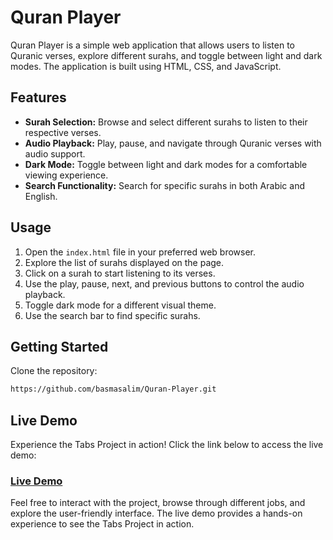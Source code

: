 # Quran Player
Quran Player is a simple web application that allows users to listen to Quranic verses, explore different surahs, and toggle between light and dark modes. The application is built using HTML, CSS, and JavaScript.

## Features
- **Surah Selection:** Browse and select different surahs to listen to their respective verses.
- **Audio Playback:** Play, pause, and navigate through Quranic verses with audio support.
- **Dark Mode:** Toggle between light and dark modes for a comfortable viewing experience.
- **Search Functionality:** Search for specific surahs in both Arabic and English.

## Usage
1. Open the `index.html` file in your preferred web browser.
2. Explore the list of surahs displayed on the page.
3. Click on a surah to start listening to its verses.
4. Use the play, pause, next, and previous buttons to control the audio playback.
5. Toggle dark mode for a different visual theme.
6. Use the search bar to find specific surahs.

## Getting Started

Clone the repository:

```bash
https://github.com/basmasalim/Quran-Player.git
```
## Live Demo

Experience the Tabs Project in action! Click the link below to access the live demo:

### [Live Demo]( https://a-hemeda.github.io/Quran-Player)

Feel free to interact with the project, browse through different jobs, and explore the user-friendly interface. The live demo provides a hands-on experience to see the Tabs Project in action.

